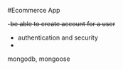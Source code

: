 #Ecommerce App

-~~be able to create account for a user~~
- authentication and security
- 




mongodb, mongoose